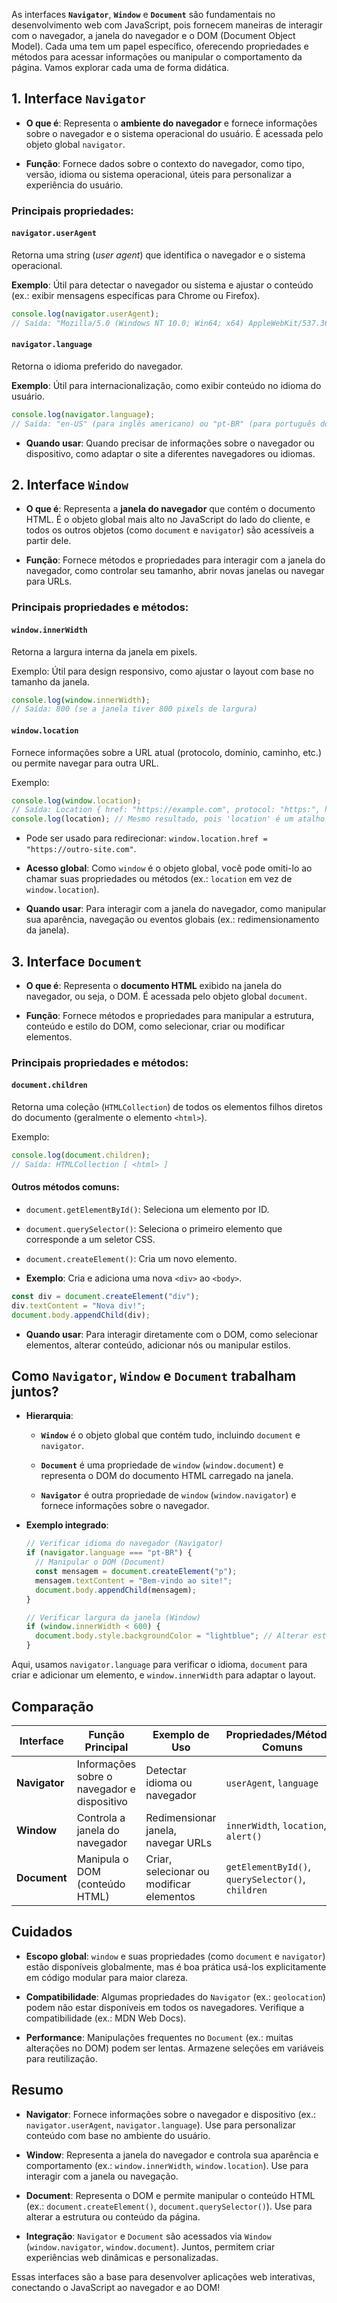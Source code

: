 As interfaces **`Navigator`**, **`Window`** e **`Document`** são fundamentais no desenvolvimento web com JavaScript, pois fornecem maneiras de interagir com o navegador, a janela do navegador e o DOM (Document Object Model). Cada uma tem um papel específico, oferecendo propriedades e métodos para acessar informações ou manipular o comportamento da página. Vamos explorar cada uma de forma didática.

## 1. Interface `Navigator`

- **O que é**: Representa o **ambiente do navegador** e fornece informações sobre o navegador e o sistema operacional do usuário. É acessada pelo objeto global `navigator`.

- **Função**: Fornece dados sobre o contexto do navegador, como tipo, versão, idioma ou sistema operacional, úteis para personalizar a experiência do usuário.

### Principais propriedades:

#### `navigator.userAgent`
Retorna uma string (*user agent*) que identifica o navegador e o sistema operacional.

**Exemplo**: Útil para detectar o navegador ou sistema e ajustar o conteúdo (ex.: exibir mensagens específicas para Chrome ou Firefox).
```javascript
console.log(navigator.userAgent);
// Saída: "Mozilla/5.0 (Windows NT 10.0; Win64; x64) AppleWebKit/537.36 (KHTML, like Gecko) Chrome/128.0.0.0 Safari/537.36"
```

#### `navigator.language` 
Retorna o idioma preferido do navegador.

**Exemplo**: Útil para internacionalização, como exibir conteúdo no idioma do usuário.
```javascript
console.log(navigator.language);
// Saída: "en-US" (para inglês americano) ou "pt-BR" (para português do Brasil)
```

- **Quando usar**: Quando precisar de informações sobre o navegador ou dispositivo, como adaptar o site a diferentes navegadores ou idiomas.

## 2. Interface `Window`

- **O que é**: Representa a **janela do navegador** que contém o documento HTML. É o objeto global mais alto no JavaScript do lado do cliente, e todos os outros objetos (como `document` e `navigator`) são acessíveis a partir dele.

- **Função**: Fornece métodos e propriedades para interagir com a janela do navegador, como controlar seu tamanho, abrir novas janelas ou navegar para URLs.

### Principais propriedades e métodos:

#### `window.innerWidth`
Retorna a largura interna da janela em pixels.

Exemplo: Útil para design responsivo, como ajustar o layout com base no tamanho da janela.
```javascript
console.log(window.innerWidth);
// Saída: 800 (se a janela tiver 800 pixels de largura)
```

#### `window.location`
Fornece informações sobre a URL atual (protocolo, domínio, caminho, etc.) ou permite navegar para outra URL.

Exemplo:
```javascript
console.log(window.location);
// Saída: Location { href: "https://example.com", protocol: "https:", hostname: "example.com", ... }
console.log(location); // Mesmo resultado, pois 'location' é um atalho para 'window.location'
```

- Pode ser usado para redirecionar: `window.location.href = "https://outro-site.com"`.
  
- **Acesso global**: Como `window` é o objeto global, você pode omiti-lo ao chamar suas propriedades ou métodos (ex.: `location` em vez de `window.location`).
  
- **Quando usar**: Para interagir com a janela do navegador, como manipular sua aparência, navegação ou eventos globais (ex.: redimensionamento da janela).

## 3. Interface `Document`

- **O que é**: Representa o **documento HTML** exibido na janela do navegador, ou seja, o DOM. É acessada pelo objeto global `document`.
  
- **Função**: Fornece métodos e propriedades para manipular a estrutura, conteúdo e estilo do DOM, como selecionar, criar ou modificar elementos.
  
### Principais propriedades e métodos:

#### `document.children`
Retorna uma coleção (`HTMLCollection`) de todos os elementos filhos diretos do documento (geralmente o elemento `<html>`).

Exemplo:
```javascript
console.log(document.children);
// Saída: HTMLCollection [ <html> ]
```

#### **Outros métodos comuns**:
- `document.getElementById()`: Seleciona um elemento por ID.
- `document.querySelector()`: Seleciona o primeiro elemento que corresponde a um seletor CSS.
- `document.createElement()`: Cria um novo elemento.

- **Exemplo**: Cria e adiciona uma nova `<div>` ao `<body>`.
```javascript
const div = document.createElement("div");
div.textContent = "Nova div!";
document.body.appendChild(div);
```

- **Quando usar**: Para interagir diretamente com o DOM, como selecionar elementos, alterar conteúdo, adicionar nós ou manipular estilos.

## Como `Navigator`, `Window` e `Document` trabalham juntos?

- **Hierarquia**:
  - **`Window`** é o objeto global que contém tudo, incluindo `document` e `navigator`.
    
  - **`Document`** é uma propriedade de `window` (`window.document`) e representa o DOM do documento HTML carregado na janela.
    
  - **`Navigator`** é outra propriedade de `window` (`window.navigator`) e fornece informações sobre o navegador.

- **Exemplo integrado**:
  ```javascript
  // Verificar idioma do navegador (Navigator)
  if (navigator.language === "pt-BR") {
    // Manipular o DOM (Document)
    const mensagem = document.createElement("p");
    mensagem.textContent = "Bem-vindo ao site!";
    document.body.appendChild(mensagem);
  }

  // Verificar largura da janela (Window)
  if (window.innerWidth < 600) {
    document.body.style.backgroundColor = "lightblue"; // Alterar estilo no DOM
  }
  ```

Aqui, usamos `navigator.language` para verificar o idioma, `document` para criar e adicionar um elemento, e `window.innerWidth` para adaptar o layout.

## Comparação
| Interface    | Função Principal                              | Exemplo de Uso                              | Propriedades/Métodos Comuns                     |
|--------------|-----------------------------------------------|---------------------------------------------|------------------------------------------------|
| **Navigator**| Informações sobre o navegador e dispositivo    | Detectar idioma ou navegador                | `userAgent`, `language`                        |
| **Window**   | Controla a janela do navegador                | Redimensionar janela, navegar URLs           | `innerWidth`, `location`, `alert()`            |
| **Document** | Manipula o DOM (conteúdo HTML)                | Criar, selecionar ou modificar elementos     | `getElementById()`, `querySelector()`, `children` |

## Cuidados

- **Escopo global**: `window` e suas propriedades (como `document` e `navigator`) estão disponíveis globalmente, mas é boa prática usá-los explicitamente em código modular para maior clareza.
  
- **Compatibilidade**: Algumas propriedades do `Navigator` (ex.: `geolocation`) podem não estar disponíveis em todos os navegadores. Verifique a compatibilidade (ex.: MDN Web Docs).
  
- **Performance**: Manipulações frequentes no `Document` (ex.: muitas alterações no DOM) podem ser lentas. Armazene seleções em variáveis para reutilização.

## Resumo

- **Navigator**: Fornece informações sobre o navegador e dispositivo (ex.: `navigator.userAgent`, `navigator.language`). Use para personalizar conteúdo com base no ambiente do usuário.
  
- **Window**: Representa a janela do navegador e controla sua aparência e comportamento (ex.: `window.innerWidth`, `window.location`). Use para interagir com a janela ou navegação.
  
- **Document**: Representa o DOM e permite manipular o conteúdo HTML (ex.: `document.createElement()`, `document.querySelector()`). Use para alterar a estrutura ou conteúdo da página.

- **Integração**: `Navigator` e `Document` são acessados via `Window` (`window.navigator`, `window.document`). Juntos, permitem criar experiências web dinâmicas e personalizadas.

Essas interfaces são a base para desenvolver aplicações web interativas, conectando o JavaScript ao navegador e ao DOM!